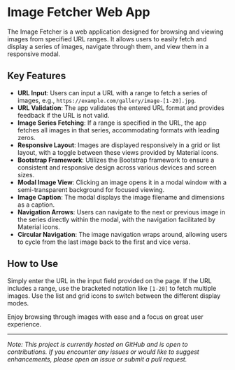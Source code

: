 # Image Fetcher Web App

The Image Fetcher is a web application designed for browsing and viewing images from specified URL ranges. It allows users to easily fetch and display a series of images, navigate through them, and view them in a responsive modal.

## Key Features

- **URL Input**: Users can input a URL with a range to fetch a series of images, e.g., `https://example.com/gallery/image-[1-20].jpg`.
- **URL Validation**: The app validates the entered URL format and provides feedback if the URL is not valid.
- **Image Series Fetching**: If a range is specified in the URL, the app fetches all images in that series, accommodating formats with leading zeros.
- **Responsive Layout**: Images are displayed responsively in a grid or list layout, with a toggle between these views provided by Material icons.
- **Bootstrap Framework**: Utilizes the Bootstrap framework to ensure a consistent and responsive design across various devices and screen sizes.
- **Modal Image View**: Clicking an image opens it in a modal window with a semi-transparent background for focused viewing.
- **Image Caption**: The modal displays the image filename and dimensions as a caption.
- **Navigation Arrows**: Users can navigate to the next or previous image in the series directly within the modal, with the navigation facilitated by Material icons.
- **Circular Navigation**: The image navigation wraps around, allowing users to cycle from the last image back to the first and vice versa.

## How to Use

Simply enter the URL in the input field provided on the page. If the URL includes a range, use the bracketed notation like `[1-20]` to fetch multiple images. Use the list and grid icons to switch between the different display modes.

Enjoy browsing through images with ease and a focus on great user experience.

---

*Note: This project is currently hosted on GitHub and is open to contributions. If you encounter any issues or would like to suggest enhancements, please open an issue or submit a pull request.*


